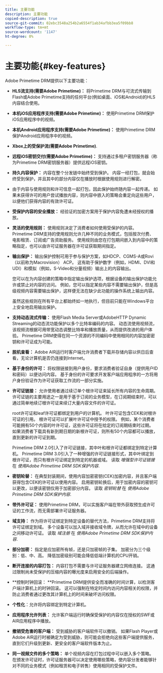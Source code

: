 ```yaml
---
title: 主要功能
description: 主要功能
copied-description: true
source-git-commit: 02ebc3548a254b2a6554f1ab34afbb3ea5f09bb8
workflow-type: tm+mt
source-wordcount: '1147'
ht-degree: 0%

---
```


# 主要功能{#key-features}

Adobe Primetime DRM提供以下主要功能：

* **HLS流支持(需要Adobe Primetime)：** 将Primetime DRM与可流式传输到Flash或Adobe Primetime支持的任何平台(例如桌面、iOS和Android)的HLS内容结合使用。
* **本机iOS应用程序支持(需要Adobe Primetime)：** 使用Primetime DRM保护iOS应用程序中的视频。
* **本机Android应用程序支持(需要Adobe Primetime)：** 使用Primetime DRM保护Android应用程序中的视频。
* **Xbox上的受保护流(需要Adobe Primetime)**.
* **远程iOS密钥交付(需要Adobe Primetime)：** 支持通过多租户密钥服务器（称为Primetime DRM密钥服务器）提供远程iOS密钥。
* **持久内容保护：** 内容在整个分发链中始终受到保护。 内容一经打包，就会始终受到保护，并且其中的部分内容仅在播放时根据使用规则进行解密。
* 由于内容与使用规则和许可信息一起打包，因此保护始终随内容一起传递。 如果未获得许可的用户尝试播放内容，则内容中嵌入的策略会重定向这些用户，以便他们获得内容的有效许可证。
* **受保护内容的安全播放：** 经验证的加密方案用于保护内容免遭未经授权的播放。
* **灵活的使用规则：** 使用规则决定了消费者如何使用受保护的内容。 Primetime DRM支持的使用规则允许几种不同的业务模式，包括按次付费、电影租赁、订阅或广告资助服务。 使用规则由您在打包期间嵌入到内容中的策略指定，也可以由许可证服务器在许可证获取期间指定。
* **输出保护：** 输出保护控制可用于参与保护方案，如HDCP、CGMS-A或Rovi（以前称为Macrovision） ACP。 这有助于保护数字（例如，HDMI、DVI和UDI）和模拟（例如，S-Video和分量视频）输出上的内容输出。

  您可以在为内容创建的策略中指定输出保护选项，根据设备的输出保护功能允许或禁止对内容的访问。 例如，您可以指定某些内容不需要输出保护，但是高级视频内容需要输出保护，这样便无法在缺少此功能的操作系统上输出内容。

  虽然这些规则在所有平台上都始终如一地执行，但目前只能在Windows平台上安全地启用输出保护。

* **支持动态流式传输：** 使用Flash Media Server或AdobeHTTP Dynamic Streaming的动态流功能保护以多个比特率编码的内容。 动态流使用视频流，该视频流根据可用带宽动态调整比特率和播放质量，从而提供改进的用户体验。 Primetime DRM使得在同一个资源的不同编码中使用相同的内容加密密钥和许可证成为可能。
* **脱机查看：** Adobe AIR运行时客户端允许消费者下载并存储内容以供日后查看，无论计算机是否仍连接到Internet。
* **基于身份的许可：** 将权限链接到用户身份，要求消费者验证自身（提供用户ID和密码）以便访问内容。 基于身份的许可要求开发客户端应用程序的一方将用户身份验证作为许可证获取工作流的一部分实施。
* **许可证链接：** 允许使用者通过续订单个根许可证来延长所有内容的生命周期。 许可证链的主要用途之一是用于基于订阅的业务模型，在订阅期结束时，可以通过简单地续订根许可证来续订大量内容文件的许可证。

  root许可证和leaf许可证都绑定到用户的计算机。 叶许可证包含CEK和对根许可证的引用。 根许可证可以扩展叶许可证中授予的权限。 例如，某个消费者可能拥有50个内容的叶许可证，这些许可证将在给定的订阅期结束时过期。 如果消费者下载具有新到期日期的新根许可证，则所有50个内容都可以播放，直到更新的许可证到期。

  Primetime DRM 2.0引入了许可证链接，其中叶和根许可证都绑定到特定计算机。 Primetime DRM 3.0引入了一种增强的许可证链接形式，其中叶绑定到根许可证，而只有根许可证绑定到特定的机器或域。 读取 *增强型许可证链接* 在 *使用Adobe Primetime DRM SDK保护内容*.

* **密钥轮替：** 在典型封装期间，使用内容加密密钥(CEK)加密内容，并且客户端获得包含CEK的许可证以使用内容。 启用密钥轮换后，用于加密内容的密钥可以更改，以便该密钥仅用于加密部分内容。 读取 *密钥轮替* 在 *使用Adobe Primetime DRM SDK保护内容*.

* **带外许可证：** 使用Primetime DRM，可以实施客户端在带外获取预生成许可证的工作流，而无需部署许可证服务器。
* **域支持：** 作为将许可证绑定到特定设备的替代方法，Primetime DRM支持将许可证绑定到域。 多个设备可以加入域并接收域令牌，从而允许在域中的设备之间移动许可证。 读取 *域注册* 在 *使用Adobe Primetime DRM SDK保护内容*.

* **部分加密：** 指定是应加密所有帧，还是只加密帧的子集。 加密分为三个级别：低、中、高。 降低加密级别可能会降低低端计算机的CPU开销。
* **断开连接的内容打包：** 内容打包不需要与许可证服务器建立网络连接。 这通过限制尚未受保护的压缩内容的曝光度来启用安全的后端操作。
* **控制时钟回滚： **Primetime DRM提供安全而准确的时间计算，以检测客户端计算机上的时钟回滚。 这可以强制在特定时间内访问内容相关的权限，并防止消费者通过更改其计算机上的时间来破坏访问权限。
* **个性化**：允许将内容绑定到特定计算机。
* **应用程序允许列表：** 允许客户端运行时确保受保护的内容仅在授权的SWF或AIR应用程序中播放。
* **撤销受危害的客户端：** 受到威胁的客户端软件可以撤销。 如果Flash Player或Adobe AIR运行时被确定为受到威胁，则可能会拒绝向这些客户端提供服务，直到它们升级到更新、更安全的客户端软件版本为止。
* **同一视频文件的多个策略：** 单个视频内容在打包过程中可以嵌入多个策略。 在颁发许可证时，许可证服务器可以决定使用哪些策略，使内容分发者能够针对不同的业务模式（例如租赁和电子转售）使用相同的受保护文件。
